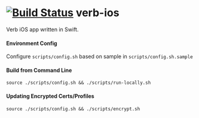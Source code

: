 [![Build Status](https://travis-ci.org/JonathanPorta/verb-ios.svg?branch=travis-integration)](https://travis-ci.org/JonathanPorta/verb-ios)
verb-ios
========
Verb iOS app written in Swift.

#### Environment Config
Configure `scripts/config.sh` based on sample in `scripts/config.sh.sample`

#### Build from Command Line
`source ./scripts/config.sh && ./scripts/run-locally.sh`

#### Updating Encrypted Certs/Profiles
`source ./scripts/config.sh && ./scripts/encrypt.sh`

